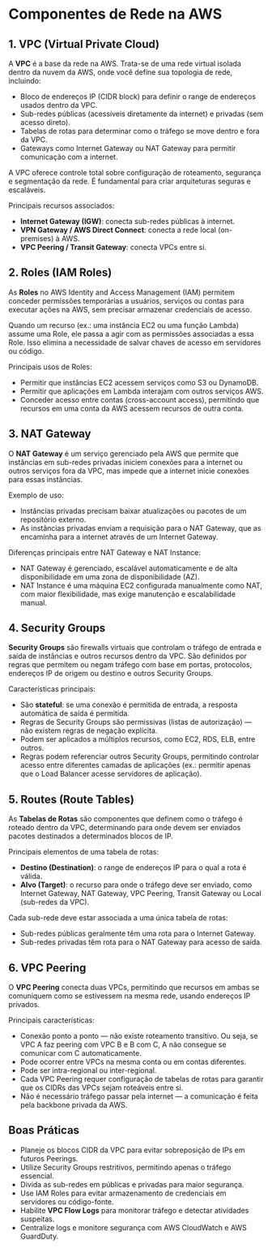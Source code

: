 # Componentes de Rede na AWS

## 1. VPC (Virtual Private Cloud)

A **VPC** é a base da rede na AWS. Trata-se de uma rede virtual isolada dentro da nuvem da AWS, onde você define sua topologia de rede, incluindo:

- Bloco de endereços IP (CIDR block) para definir o range de endereços usados dentro da VPC.
- Sub-redes públicas (acessíveis diretamente da internet) e privadas (sem acesso direto).
- Tabelas de rotas para determinar como o tráfego se move dentro e fora da VPC.
- Gateways como Internet Gateway ou NAT Gateway para permitir comunicação com a internet.

A VPC oferece controle total sobre configuração de roteamento, segurança e segmentação da rede. É fundamental para criar arquiteturas seguras e escaláveis.

Principais recursos associados:
- **Internet Gateway (IGW)**: conecta sub-redes públicas à internet.
- **VPN Gateway / AWS Direct Connect**: conecta a rede local (on-premises) à AWS.
- **VPC Peering / Transit Gateway**: conecta VPCs entre si.

## 2. Roles (IAM Roles)

As **Roles** no AWS Identity and Access Management (IAM) permitem conceder permissões temporárias a usuários, serviços ou contas para executar ações na AWS, sem precisar armazenar credenciais de acesso.

Quando um recurso (ex.: uma instância EC2 ou uma função Lambda) assume uma Role, ele passa a agir com as permissões associadas a essa Role. Isso elimina a necessidade de salvar chaves de acesso em servidores ou código.

Principais usos de Roles:
- Permitir que instâncias EC2 acessem serviços como S3 ou DynamoDB.
- Permitir que aplicações em Lambda interajam com outros serviços AWS.
- Conceder acesso entre contas (cross-account access), permitindo que recursos em uma conta da AWS acessem recursos de outra conta.

## 3. NAT Gateway

O **NAT Gateway** é um serviço gerenciado pela AWS que permite que instâncias em sub-redes privadas iniciem conexões para a internet ou outros serviços fora da VPC, mas impede que a internet inicie conexões para essas instâncias.

Exemplo de uso:
- Instâncias privadas precisam baixar atualizações ou pacotes de um repositório externo.
- As instâncias privadas enviam a requisição para o NAT Gateway, que as encaminha para a internet através de um Internet Gateway.

Diferenças principais entre NAT Gateway e NAT Instance:
- NAT Gateway é gerenciado, escalável automaticamente e de alta disponibilidade em uma zona de disponibilidade (AZ).
- NAT Instance é uma máquina EC2 configurada manualmente como NAT, com maior flexibilidade, mas exige manutenção e escalabilidade manual.

## 4. Security Groups

**Security Groups** são firewalls virtuais que controlam o tráfego de entrada e saída de instâncias e outros recursos dentro da VPC. São definidos por regras que permitem ou negam tráfego com base em portas, protocolos, endereços IP de origem ou destino e outros Security Groups.

Características principais:
- São **stateful**: se uma conexão é permitida de entrada, a resposta automática de saída é permitida.
- Regras de Security Groups são permissivas (listas de autorização) — não existem regras de negação explícita.
- Podem ser aplicados a múltiplos recursos, como EC2, RDS, ELB, entre outros.
- Regras podem referenciar outros Security Groups, permitindo controlar acesso entre diferentes camadas de aplicações (ex.: permitir apenas que o Load Balancer acesse servidores de aplicação).

## 5. Routes (Route Tables)

As **Tabelas de Rotas** são componentes que definem como o tráfego é roteado dentro da VPC, determinando para onde devem ser enviados pacotes destinados a determinados blocos de IP.

Principais elementos de uma tabela de rotas:
- **Destino (Destination)**: o range de endereços IP para o qual a rota é válida.
- **Alvo (Target)**: o recurso para onde o tráfego deve ser enviado, como Internet Gateway, NAT Gateway, VPC Peering, Transit Gateway ou Local (sub-redes da VPC).

Cada sub-rede deve estar associada a uma única tabela de rotas:
- Sub-redes públicas geralmente têm uma rota para o Internet Gateway.
- Sub-redes privadas têm rota para o NAT Gateway para acesso de saída.

## 6. VPC Peering

O **VPC Peering** conecta duas VPCs, permitindo que recursos em ambas se comuniquem como se estivessem na mesma rede, usando endereços IP privados.

Principais características:
- Conexão ponto a ponto — não existe roteamento transitivo. Ou seja, se VPC A faz peering com VPC B e B com C, A não consegue se comunicar com C automaticamente.
- Pode ocorrer entre VPCs na mesma conta ou em contas diferentes.
- Pode ser intra-regional ou inter-regional.
- Cada VPC Peering requer configuração de tabelas de rotas para garantir que os CIDRs das VPCs sejam roteáveis entre si.
- Não é necessário tráfego passar pela internet — a comunicação é feita pela backbone privada da AWS.


## Boas Práticas

- Planeje os blocos CIDR da VPC para evitar sobreposição de IPs em futuros Peerings.
- Utilize Security Groups restritivos, permitindo apenas o tráfego essencial.
- Divida as sub-redes em públicas e privadas para maior segurança.
- Use IAM Roles para evitar armazenamento de credenciais em servidores ou código-fonte.
- Habilite **VPC Flow Logs** para monitorar tráfego e detectar atividades suspeitas.
- Centralize logs e monitore segurança com AWS CloudWatch e AWS GuardDuty.

